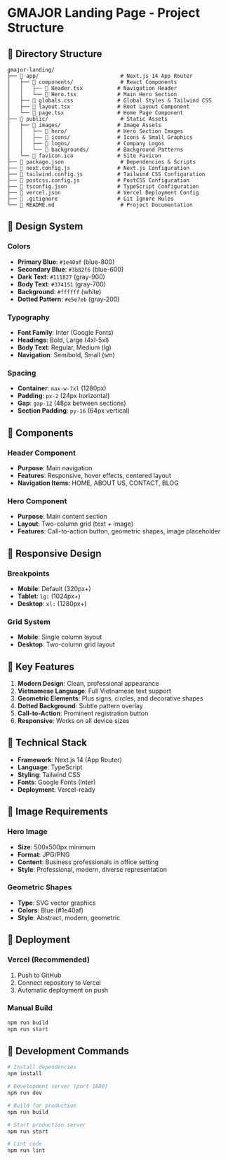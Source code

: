 # GMAJOR Landing Page - Project Structure

## 📁 Directory Structure

```
gmajor-landing/
├── 📁 app/                          # Next.js 14 App Router
│   ├── 📁 components/               # React Components
│   │   ├── 📄 Header.tsx           # Navigation Header
│   │   └── 📄 Hero.tsx             # Main Hero Section
│   ├── 📄 globals.css              # Global Styles & Tailwind CSS
│   ├── 📄 layout.tsx               # Root Layout Component
│   └── 📄 page.tsx                 # Home Page Component
├── 📁 public/                       # Static Assets
│   ├── 📁 images/                  # Image Assets
│   │   ├── 📁 hero/                # Hero Section Images
│   │   ├── 📁 icons/               # Icons & Small Graphics
│   │   ├── 📁 logos/               # Company Logos
│   │   └── 📁 backgrounds/         # Background Patterns
│   └── 📄 favicon.ico              # Site Favicon
├── 📄 package.json                  # Dependencies & Scripts
├── 📄 next.config.js               # Next.js Configuration
├── 📄 tailwind.config.js           # Tailwind CSS Configuration
├── 📄 postcss.config.js            # PostCSS Configuration
├── 📄 tsconfig.json                # TypeScript Configuration
├── 📄 vercel.json                  # Vercel Deployment Config
├── 📄 .gitignore                   # Git Ignore Rules
└── 📄 README.md                     # Project Documentation
```

## 🎨 Design System

### Colors
- **Primary Blue**: `#1e40af` (blue-800)
- **Secondary Blue**: `#3b82f6` (blue-600)
- **Dark Text**: `#111827` (gray-900)
- **Body Text**: `#374151` (gray-700)
- **Background**: `#ffffff` (white)
- **Dotted Pattern**: `#e5e7eb` (gray-200)

### Typography
- **Font Family**: Inter (Google Fonts)
- **Headings**: Bold, Large (4xl-5xl)
- **Body Text**: Regular, Medium (lg)
- **Navigation**: Semibold, Small (sm)

### Spacing
- **Container**: `max-w-7xl` (1280px)
- **Padding**: `px-2` (24px horizontal)
- **Gap**: `gap-12` (48px between sections)
- **Section Padding**: `py-16` (64px vertical)

## 🚀 Components

### Header Component
- **Purpose**: Main navigation
- **Features**: Responsive, hover effects, centered layout
- **Navigation Items**: HOME, ABOUT US, CONTACT, BLOG

### Hero Component
- **Purpose**: Main content section
- **Layout**: Two-column grid (text + image)
- **Features**: Call-to-action button, geometric shapes, image placeholder

## 📱 Responsive Design

### Breakpoints
- **Mobile**: Default (320px+)
- **Tablet**: `lg:` (1024px+)
- **Desktop**: `xl:` (1280px+)

### Grid System
- **Mobile**: Single column layout
- **Desktop**: Two-column grid layout

## 🎯 Key Features

1. **Modern Design**: Clean, professional appearance
2. **Vietnamese Language**: Full Vietnamese text support
3. **Geometric Elements**: Plus signs, circles, and decorative shapes
4. **Dotted Background**: Subtle pattern overlay
5. **Call-to-Action**: Prominent registration button
6. **Responsive**: Works on all device sizes

## 🔧 Technical Stack

- **Framework**: Next.js 14 (App Router)
- **Language**: TypeScript
- **Styling**: Tailwind CSS
- **Fonts**: Google Fonts (Inter)
- **Deployment**: Vercel-ready

## 📸 Image Requirements

### Hero Image
- **Size**: 500x500px minimum
- **Format**: JPG/PNG
- **Content**: Business professionals in office setting
- **Style**: Professional, modern, diverse representation

### Geometric Shapes
- **Type**: SVG vector graphics
- **Colors**: Blue (#1e40af)
- **Style**: Abstract, modern, geometric

## 🚀 Deployment

### Vercel (Recommended)
1. Push to GitHub
2. Connect repository to Vercel
3. Automatic deployment on push

### Manual Build
```bash
npm run build
npm run start
```

## 📝 Development Commands

```bash
# Install dependencies
npm install

# Development server (port 1080)
npm run dev

# Build for production
npm run build

# Start production server
npm run start

# Lint code
npm run lint
``` 